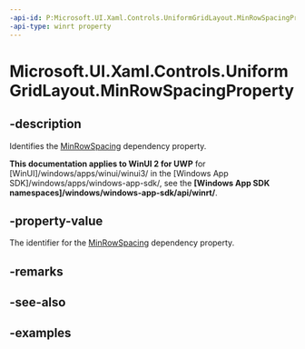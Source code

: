 ```yaml
---
-api-id: P:Microsoft.UI.Xaml.Controls.UniformGridLayout.MinRowSpacingProperty
-api-type: winrt property
---
```


# Microsoft.UI.Xaml.Controls.UniformGridLayout.MinRowSpacingProperty

<!--
public static Windows.UI.Xaml.DependencyProperty MinRowSpacingProperty { get; }
-->

## -description

Identifies the [MinRowSpacing](uniformgridlayout_minrowspacing.md) dependency property.

**This documentation applies to WinUI 2 for UWP** for [WinUI]/windows/apps/winui/winui3/ in the [Windows App SDK]/windows/apps/windows-app-sdk/, see the **[Windows App SDK namespaces]/windows/windows-app-sdk/api/winrt/**.

## -property-value

The identifier for the [MinRowSpacing](uniformgridlayout_minrowspacing.md) dependency property.

## -remarks

## -see-also

## -examples

